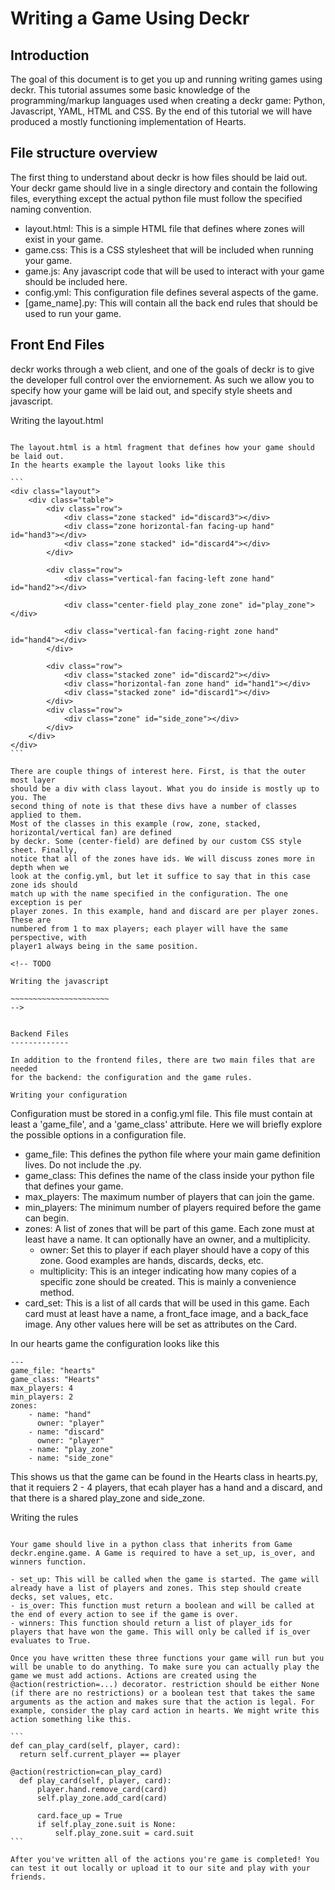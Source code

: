 Writing a Game Using Deckr
==========================

Introduction
------------
The goal of this document is to get you up and running writing games using
deckr. This tutorial assumes some basic knowledge of the programming/markup
languages used when creating a deckr game: Python, Javascript, YAML, HTML
and CSS. By the end of this tutorial we will have produced a mostly functioning
implementation of Hearts.

File structure overview
-----------------------

The first thing to understand about deckr is how files should be laid out. Your
deckr game should live in a single directory and contain the following files, everything except the
actual python file must follow the specified naming
convention.

- layout.html: This is a simple HTML file that defines where zones will exist in your game.
- game.css: This is a CSS stylesheet that will be included when running your game.
- game.js: Any javascript code that will be used to interact with your game should be included here.
- config.yml: This configuration file defines several aspects of the game.
- [game_name].py: This will contain all the back end rules that should be used to run your game.

Front End Files
---------------

deckr works through a web client, and one of the goals of deckr is to give the
developer full control over the enviornement. As such we allow you to specify how
your game will be laid out, and specify style sheets and javascript.

Writing the layout.html
~~~~~~~~~~~~~~~~~~~~~~~

The layout.html is a html fragment that defines how your game should be laid out.
In the hearts example the layout looks like this

```
<div class="layout">
    <div class="table">
        <div class="row">
            <div class="zone stacked" id="discard3"></div>
            <div class="zone horizontal-fan facing-up hand" id="hand3"></div>
            <div class="zone stacked" id="discard4"></div>
        </div>

        <div class="row">
            <div class="vertical-fan facing-left zone hand" id="hand2"></div>

            <div class="center-field play_zone zone" id="play_zone"></div>

            <div class="vertical-fan facing-right zone hand" id="hand4"></div>
        </div>

        <div class="row">
            <div class="stacked zone" id="discard2"></div>
            <div class="horizontal-fan zone hand" id="hand1"></div>
            <div class="stacked zone" id="discard1"></div>
        </div>
        <div class="row">
            <div class="zone" id="side_zone"></div>
        </div>
    </div>
</div>
```

There are couple things of interest here. First, is that the outer most layer
should be a div with class layout. What you do inside is mostly up to you. The
second thing of note is that these divs have a number of classes applied to them.
Most of the classes in this example (row, zone, stacked, horizontal/vertical fan) are defined
by deckr. Some (center-field) are defined by our custom CSS style sheet. Finally,
notice that all of the zones have ids. We will discuss zones more in depth when we
look at the config.yml, but let it suffice to say that in this case zone ids should
match up with the name specified in the configuration. The one exception is per
player zones. In this example, hand and discard are per player zones. These are
numbered from 1 to max players; each player will have the same perspective, with
player1 always being in the same position.

<!-- TODO

Writing the javascript

~~~~~~~~~~~~~~~~~~~~~~
-->


Backend Files
-------------

In addition to the frontend files, there are two main files that are needed
for the backend: the configuration and the game rules.

Writing your configuration
~~~~~~~~~~~~~~~~~~~~~~~~~~

Configuration must be stored in a config.yml file. This file must contain at least a 'game_file', and a 'game_class' attribute. Here we will briefly explore
the possible options in a configuration file.

- game_file: This defines the python file where your main game definition lives. Do not include the .py.
- game_class: This defines the name of the class inside your python file that defines your game.
- max_players: The maximum number of players that can join the game.
- min_players: The minimum number of players required before the game can begin.
- zones: A list of zones that will be part of this game. Each zone must at least have a name. It can optionally have an owner, and a multiplicity.
  - owner: Set this to player if each player should have a copy of this zone. Good examples are hands, discards, decks, etc.
  - multiplicity: This is an integer indicating how many copies of a specific zone should be created. This is mainly a convenience method.
- card_set: This is a list of all cards that will be used in this game. Each card must at least have a name, a front_face image, and a back_face image. Any other values here will be set as attributes on the Card.

In our hearts game the configuration looks like this

```
---
game_file: "hearts"
game_class: "Hearts"
max_players: 4
min_players: 2
zones:
    - name: "hand"
      owner: "player"
    - name: "discard"
      owner: "player"
    - name: "play_zone"
    - name: "side_zone"
```

This shows us that the game can be found in the Hearts class in hearts.py, that it requiers 2 - 4 players, that ecah player has a hand and a discard, and that there is a shared play_zone and side_zone.

Writing the rules
~~~~~~~~~~~~~~~~~

Your game should live in a python class that inherits from Game deckr.engine.game. A Game is required to have a set_up, is_over, and winners function.

- set_up: This will be called when the game is started. The game will already have a list of players and zones. This step should create decks, set values, etc.
- is_over: This function must return a boolean and will be called at the end of every action to see if the game is over.
- winners: This function should return a list of player_ids for players that have won the game. This will only be called if is_over evaluates to True.

Once you have written these three functions your game will run but you will be unable to do anything. To make sure you can actually play the game we must add actions. Actions are created using the @action(restriction=...) decorator. restriction should be either None (if there are no restrictions) or a boolean test that takes the same arguments as the action and makes sure that the action is legal. For example, consider the play card action in hearts. We might write this action something like this.

```
def can_play_card(self, player, card):
  return self.current_player == player

@action(restriction=can_play_card)
  def play_card(self, player, card):
      player.hand.remove_card(card)
      self.play_zone.add_card(card)

      card.face_up = True
      if self.play_zone.suit is None:
          self.play_zone.suit = card.suit
```

After you've written all of the actions you're game is completed! You can test it out locally or upload it to our site and play with your friends.
